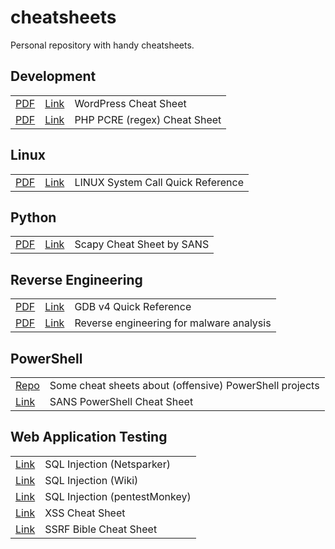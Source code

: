# cheatsheets
Personal repository with handy cheatsheets.

## Development

<table>
    <tr>
        <td>
            <a href="sheets/Wordpress-Cheat-Sheet.pdf" target="_blank">PDF</a>
        </td>
        <td>
            <a href="http://cdn.tutsplus.com/wp/uploads/legacy/resources/Wordpress-Cheat-Sheet.pdf" target="_blank">Link</a>
        </td>
        <td>
            WordPress Cheat Sheet
        </td>
    </tr>
    <tr>
        <td>
            <a href="sheets/php-regex-cheat-sheet.pdf" target="_blank">PDF</a>
        </td>
        <td>
            <a href="https://courses.cs.washington.edu/courses/cse190m/12sp/cheat-sheets/php-regex-cheat-sheet.pdf" target="_blank">Link</a>
        </td>
        <td>
            PHP PCRE (regex) Cheat Sheet
        </td>
    </tr>
</table>

## Linux

<table>
    <tr>
        <td>
            <a href="sheets/linux system call quick reference.pdf" target="_blank">PDF</a>
        </td>
        <td>
            <a href="http://www.digilife.be/quickreferences/qrc/linux%20system%20call%20quick%20reference.pdf" target="_blank">Link</a>
        </td>
        <td>
            LINUX System Call Quick Reference
        </td>
    </tr>
</table>

## Python

<table>
    <tr>
        <td>
            <a href="sheets/ScapyCheatSheet_v0.2.pdf" target="_blank">PDF</a>
        </td>
        <td>
            <a href="https://blogs.sans.org/pen-testing/files/2016/04/ScapyCheatSheet_v0.2.pdf" target="_blank">Link</a>
        </td>
        <td>
            Scapy Cheat Sheet by SANS
        </td>
    </tr>
</table>




## Reverse Engineering

<table>
    <tr>
        <td>
            <a href="sheets/gdb-refcard.pdf" target="_blank">PDF</a>
        </td>
        <td>
            <a href="http://users.ece.utexas.edu/~adnan/gdb-refcard.pdf" target="_blank">Link</a>
        </td>
        <td>
            GDB v4 Quick Reference
        </td>
    </tr>
    <tr>
        <td>
            <a href="sheets/cheat sheet reverse v5.png" target="_blank">PDF</a>
        </td>
        <td>
            <a href="http://r00ted.com/cheat%20sheet%20reverse%20v5.png" target="_blank">Link</a>
        </td>
        <td>
            Reverse engineering for malware analysis
        </td>
    </tr>
</table>


## PowerShell

<table>
    <tr>
        <td>
            <a href="https://github.com/HarmJ0y/CheatSheets" target="_blank">Repo</a>
        </td>
        <td>
            Some cheat sheets about (offensive) PowerShell projects
        </td>
    </tr>
    <tr>
        <td>
            <a href="https://blogs.sans.org/pen-testing/files/2016/05/PowerShellCheatSheet_v41.pdf" target="_blank">Link</a>
        </td>
        <td>
            SANS PowerShell Cheat Sheet
        </td>
    </tr>
</table>

## Web Application Testing

<table>
    <tr>
        <td>
            <a href="https://www.netsparker.com/blog/web-security/sql-injection-cheat-sheet/" target="_blank">Link</a>
        </td>
        <td>
            SQL Injection (Netsparker)
        </td>
    </tr>
    <tr>
        <td>
            <a href="http://www.sqlinjectionwiki.com/Categories/2/mysql-sql-injection-cheat-sheet/" target="_blank">Link</a>
        </td>
        <td>
            SQL Injection (Wiki)
        </td>
    </tr>
    <tr>
        <td>
            <a href="http://pentestmonkey.net/cheat-sheet/sql-injection/mysql-sql-injection-cheat-sheet" target="_blank">Link</a>
        </td>
        <td>
            SQL Injection (pentestMonkey)
        </td>
    </tr>
    <tr>
        <td>
            <a href="http://brutelogic.com.br/blog/cheat-sheet/" target="_blank">Link</a>
        </td>
        <td>
            XSS Cheat Sheet
        </td>
    </tr>
    <tr>
        <td>
            <a href="https://docs.google.com/document/d/1v1TkWZtrhzRLy0bYXBcdLUedXGb9njTNIJXa3u9akHM/view" target="_blank">Link</a>
        </td>
        <td>
            SSRF Bible Cheat Sheet
        </td>
    </tr>
</table>
